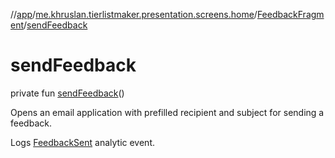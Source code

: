 //[app](../../../index.md)/[me.khruslan.tierlistmaker.presentation.screens.home](../index.md)/[FeedbackFragment](index.md)/[sendFeedback](send-feedback.md)

# sendFeedback

private fun [sendFeedback](send-feedback.md)()

Opens an email application with prefilled recipient and subject for sending a feedback.

Logs [FeedbackSent](../../me.khruslan.tierlistmaker.util.analytics/-feedback-sent/index.md) analytic event.
